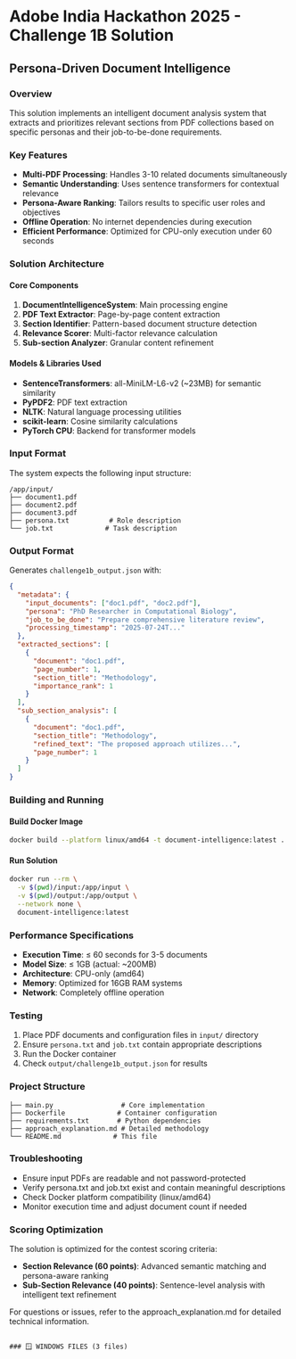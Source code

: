 # Adobe India Hackathon 2025 - Challenge 1B Solution
## Persona-Driven Document Intelligence

### Overview
This solution implements an intelligent document analysis system that extracts and prioritizes relevant sections from PDF collections based on specific personas and their job-to-be-done requirements.

### Key Features
- **Multi-PDF Processing**: Handles 3-10 related documents simultaneously
- **Semantic Understanding**: Uses sentence transformers for contextual relevance
- **Persona-Aware Ranking**: Tailors results to specific user roles and objectives
- **Offline Operation**: No internet dependencies during execution
- **Efficient Performance**: Optimized for CPU-only execution under 60 seconds

### Solution Architecture

#### Core Components
1. **DocumentIntelligenceSystem**: Main processing engine
2. **PDF Text Extractor**: Page-by-page content extraction
3. **Section Identifier**: Pattern-based document structure detection
4. **Relevance Scorer**: Multi-factor relevance calculation
5. **Sub-section Analyzer**: Granular content refinement

#### Models & Libraries Used
- **SentenceTransformers**: all-MiniLM-L6-v2 (~23MB) for semantic similarity
- **PyPDF2**: PDF text extraction
- **NLTK**: Natural language processing utilities
- **scikit-learn**: Cosine similarity calculations
- **PyTorch CPU**: Backend for transformer models

### Input Format
The system expects the following input structure:
```
/app/input/
├── document1.pdf
├── document2.pdf
├── document3.pdf
├── persona.txt          # Role description
└── job.txt             # Task description
```

### Output Format
Generates `challenge1b_output.json` with:
```json
{
  "metadata": {
    "input_documents": ["doc1.pdf", "doc2.pdf"],
    "persona": "PhD Researcher in Computational Biology",
    "job_to_be_done": "Prepare comprehensive literature review",
    "processing_timestamp": "2025-07-24T..."
  },
  "extracted_sections": [
    {
      "document": "doc1.pdf",
      "page_number": 1,
      "section_title": "Methodology",
      "importance_rank": 1
    }
  ],
  "sub_section_analysis": [
    {
      "document": "doc1.pdf",
      "section_title": "Methodology",
      "refined_text": "The proposed approach utilizes...",
      "page_number": 1
    }
  ]
}
```

### Building and Running

#### Build Docker Image
```bash
docker build --platform linux/amd64 -t document-intelligence:latest .
```

#### Run Solution
```bash
docker run --rm \
  -v $(pwd)/input:/app/input \
  -v $(pwd)/output:/app/output \
  --network none \
  document-intelligence:latest
```

### Performance Specifications
- **Execution Time**: ≤ 60 seconds for 3-5 documents
- **Model Size**: ≤ 1GB (actual: ~200MB)
- **Architecture**: CPU-only (amd64)
- **Memory**: Optimized for 16GB RAM systems
- **Network**: Completely offline operation

### Testing
1. Place PDF documents and configuration files in `input/` directory
2. Ensure `persona.txt` and `job.txt` contain appropriate descriptions
3. Run the Docker container
4. Check `output/challenge1b_output.json` for results

### Project Structure
```
├── main.py                 # Core implementation
├── Dockerfile             # Container configuration
├── requirements.txt       # Python dependencies
├── approach_explanation.md # Detailed methodology
└── README.md             # This file
```

### Troubleshooting
- Ensure input PDFs are readable and not password-protected
- Verify persona.txt and job.txt exist and contain meaningful descriptions
- Check Docker platform compatibility (linux/amd64)
- Monitor execution time and adjust document count if needed

### Scoring Optimization
The solution is optimized for the contest scoring criteria:
- **Section Relevance (60 points)**: Advanced semantic matching and persona-aware ranking
- **Sub-Section Relevance (40 points)**: Sentence-level analysis with intelligent text refinement

For questions or issues, refer to the approach_explanation.md for detailed technical information.
```

### 🪟 WINDOWS FILES (3 files)